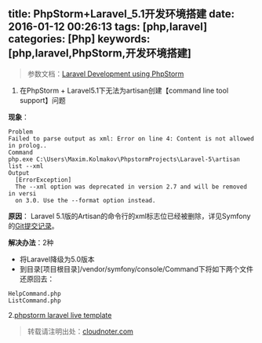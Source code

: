 title: PhpStorm+Laravel_5.1开发环境搭建
date: 2016-01-12 00:26:13
tags: [php,laravel]
categories: [Php]
keywords: [php,laravel,PhpStorm,开发环境搭建]
---
> 参数文档：[Laravel Development using PhpStorm][1]

 1. 在PhpStorm + Laravel5.1下无法为artisan创建【command line tool support】问题

**现象**：
```
Problem
Failed to parse output as xml: Error on line 4: Content is not allowed in prolog..
Command
php.exe C:\Users\Maxim.Kolmakov\PhpstormProjects\Laravel-5\artisan list --xml
Output                                                                               
  [ErrorException]                                                             
  The --xml option was deprecated in version 2.7 and will be removed in versi  
  on 3.0. Use the --format option instead.

```
**原因**：
Laravel 5.1版的Artisan的命令行的xml标志位已经被删除，详见Symfony的[Git提交记录][2]。

**解决办法**：2种
- 将Laravel降级为5.0版本
- 到目录[项目根目录]/vendor/symfony/console/Command下将如下两个文件还原回去：
```
HelpCommand.php
ListCommand.php
```

2.[phpstorm laravel live template][3]

> 转载请注明出处：[cloudnoter.com](http://cloudnoter.com)

  [1]: https://confluence.jetbrains.com/display/PhpStorm/Laravel+Development+using+PhpStorm
  [2]: https://github.com/symfony/console/commit/6d6d9031b9148fed0e2aacb98ac23ce6168ba7ac
  [3]:https://github.com/koomai/phpstorm-laravel-live-templates

